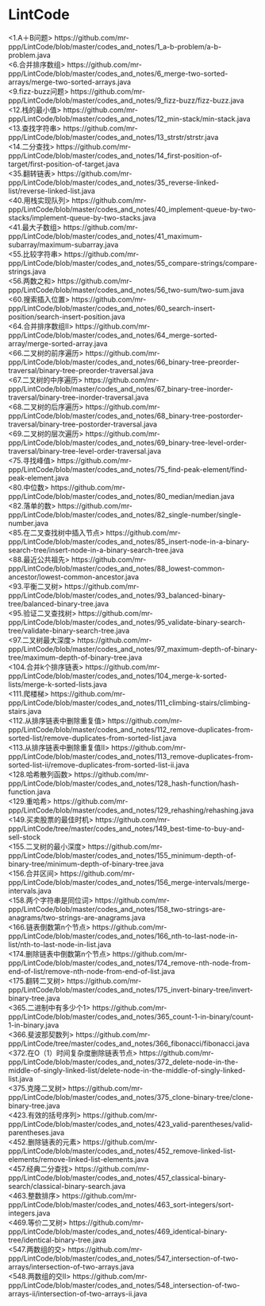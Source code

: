 # LintCode
<problems that I have solved in LintCode>
<1.A＋B问题>
https://github.com/mr-ppp/LintCode/blob/master/codes_and_notes/1_a-b-problem/a-b-problem.java
<br/>
<6.合并排序数组>
https://github.com/mr-ppp/LintCode/blob/master/codes_and_notes/6_merge-two-sorted-arrays/merge-two-sorted-arrays.java
<br/>
<9.fizz-buzz问题>
https://github.com/mr-ppp/LintCode/blob/master/codes_and_notes/9_fizz-buzz/fizz-buzz.java
<br/>
<12.栈的最小值>
https://github.com/mr-ppp/LintCode/blob/master/codes_and_notes/12_min-stack/min-stack.java
<br/>
<13.查找字符串>
https://github.com/mr-ppp/LintCode/blob/master/codes_and_notes/13_strstr/strstr.java
<br/>
<14.二分查找>
https://github.com/mr-ppp/LintCode/blob/master/codes_and_notes/14_first-position-of-target/first-position-of-target.java
<br/>
<35.翻转链表>
https://github.com/mr-ppp/LintCode/blob/master/codes_and_notes/35_reverse-linked-list/reverse-linked-list.java
<br/>
<40.用栈实现队列>
https://github.com/mr-ppp/LintCode/blob/master/codes_and_notes/40_implement-queue-by-two-stacks/implement-queue-by-two-stacks.java
<br/>
<41.最大子数组>
https://github.com/mr-ppp/LintCode/blob/master/codes_and_notes/41_maximum-subarray/maximum-subarray.java
<br/>
<55.比较字符串>
https://github.com/mr-ppp/LintCode/blob/master/codes_and_notes/55_compare-strings/compare-strings.java
<br/>
<56.两数之和>
https://github.com/mr-ppp/LintCode/blob/master/codes_and_notes/56_two-sum/two-sum.java
<br/>
<60.搜索插入位置>
https://github.com/mr-ppp/LintCode/blob/master/codes_and_notes/60_search-insert-position/search-insert-position.java
<br/>
<64.合并排序数组II>
https://github.com/mr-ppp/LintCode/blob/master/codes_and_notes/64_merge-sorted-array/merge-sorted-array.java
<br/>
<66.二叉树的前序遍历>
https://github.com/mr-ppp/LintCode/blob/master/codes_and_notes/66_binary-tree-preorder-traversal/binary-tree-preorder-traversal.java
<br/>
<67.二叉树的中序遍历>
https://github.com/mr-ppp/LintCode/blob/master/codes_and_notes/67_binary-tree-inorder-traversal/binary-tree-inorder-traversal.java
<br/>
<68.二叉树的后序遍历>
https://github.com/mr-ppp/LintCode/blob/master/codes_and_notes/68_binary-tree-postorder-traversal/binary-tree-postorder-traversal.java
<br/>
<69.二叉树的层次遍历>
https://github.com/mr-ppp/LintCode/blob/master/codes_and_notes/69_binary-tree-level-order-traversal/binary-tree-level-order-traversal.java
<br/>
<75.寻找峰值>
https://github.com/mr-ppp/LintCode/blob/master/codes_and_notes/75_find-peak-element/find-peak-element.java
<br/>
<80.中位数>
https://github.com/mr-ppp/LintCode/blob/master/codes_and_notes/80_median/median.java
<br/>
<82.落单的数>
https://github.com/mr-ppp/LintCode/blob/master/codes_and_notes/82_single-number/single-number.java
<br/>
<85.在二叉查找树中插入节点>
https://github.com/mr-ppp/LintCode/blob/master/codes_and_notes/85_insert-node-in-a-binary-search-tree/insert-node-in-a-binary-search-tree.java
<br/>
<88.最近公共祖先>
https://github.com/mr-ppp/LintCode/blob/master/codes_and_notes/88_lowest-common-ancestor/lowest-common-ancestor.java
<br/>
<93.平衡二叉树>
https://github.com/mr-ppp/LintCode/blob/master/codes_and_notes/93_balanced-binary-tree/balanced-binary-tree.java
<br/>
<95.验证二叉查找树>
https://github.com/mr-ppp/LintCode/blob/master/codes_and_notes/95_validate-binary-search-tree/validate-binary-search-tree.java
<br/>
<97.二叉树最大深度>
https://github.com/mr-ppp/LintCode/blob/master/codes_and_notes/97_maximum-depth-of-binary-tree/maximum-depth-of-binary-tree.java
<br/>
<104.合并k个排序链表>
https://github.com/mr-ppp/LintCode/blob/master/codes_and_notes/104_merge-k-sorted-lists/merge-k-sorted-lists.java
<br/>
<111.爬楼梯>
https://github.com/mr-ppp/LintCode/blob/master/codes_and_notes/111_climbing-stairs/climbing-stairs.java
<br/>
<112.从排序链表中删除重复值>
https://github.com/mr-ppp/LintCode/blob/master/codes_and_notes/112_remove-duplicates-from-sorted-list/remove-duplicates-from-sorted-list.java
<br/>
<113.从排序链表中删除重复值II>
https://github.com/mr-ppp/LintCode/blob/master/codes_and_notes/113_remove-duplicates-from-sorted-list-ii/remove-duplicates-from-sorted-list-ii.java
<br/>
<128.哈希散列函数>
https://github.com/mr-ppp/LintCode/blob/master/codes_and_notes/128_hash-function/hash-function.java
<br/>
<129.重哈希>
https://github.com/mr-ppp/LintCode/blob/master/codes_and_notes/129_rehashing/rehashing.java
<br/>
<149.买卖股票的最佳时机>
https://github.com/mr-ppp/LintCode/tree/master/codes_and_notes/149_best-time-to-buy-and-sell-stock
<br/>
<155.二叉树的最小深度>
https://github.com/mr-ppp/LintCode/blob/master/codes_and_notes/155_minimum-depth-of-binary-tree/minimum-depth-of-binary-tree.java
<br/>
<156.合并区间>
https://github.com/mr-ppp/LintCode/blob/master/codes_and_notes/156_merge-intervals/merge-intervals.java
<br/>
<158.两个字符串是同位词>
https://github.com/mr-ppp/LintCode/blob/master/codes_and_notes/158_two-strings-are-anagrams/two-strings-are-anagrams.java
<br/>
<166.链表倒数第n个节点>
https://github.com/mr-ppp/LintCode/blob/master/codes_and_notes/166_nth-to-last-node-in-list/nth-to-last-node-in-list.java
<br/>
<174.删除链表中倒数第n个节点>
https://github.com/mr-ppp/LintCode/blob/master/codes_and_notes/174_remove-nth-node-from-end-of-list/remove-nth-node-from-end-of-list.java
<br/>
<175.翻转二叉树>
https://github.com/mr-ppp/LintCode/blob/master/codes_and_notes/175_invert-binary-tree/invert-binary-tree.java
<br/>
<365.二进制中有多少个1>
https://github.com/mr-ppp/LintCode/blob/master/codes_and_notes/365_count-1-in-binary/count-1-in-binary.java
<br/>
<366.斐波那契数列>
https://github.com/mr-ppp/LintCode/tree/master/codes_and_notes/366_fibonacci/fibonacci.java
<br/>
<372.在O（1）时间复杂度删除链表节点>
https://github.com/mr-ppp/LintCode/blob/master/codes_and_notes/372_delete-node-in-the-middle-of-singly-linked-list/delete-node-in-the-middle-of-singly-linked-list.java
<br/>
<375.克隆二叉树>
https://github.com/mr-ppp/LintCode/blob/master/codes_and_notes/375_clone-binary-tree/clone-binary-tree.java
<br/>
<423.有效的括号序列>
https://github.com/mr-ppp/LintCode/blob/master/codes_and_notes/423_valid-parentheses/valid-parentheses.java
<br/>
<452.删除链表的元素>
https://github.com/mr-ppp/LintCode/blob/master/codes_and_notes/452_remove-linked-list-elements/remove-linked-list-elements.java
<br/>
<457.经典二分查找>
https://github.com/mr-ppp/LintCode/blob/master/codes_and_notes/457_classical-binary-search/classical-binary-search.java
<br/>
<463.整数排序>
https://github.com/mr-ppp/LintCode/blob/master/codes_and_notes/463_sort-integers/sort-integers.java
<br/>
<469.等价二叉树>
https://github.com/mr-ppp/LintCode/blob/master/codes_and_notes/469_identical-binary-tree/identical-binary-tree.java
<br/>
<547.两数组的交>
https://github.com/mr-ppp/LintCode/blob/master/codes_and_notes/547_intersection-of-two-arrays/intersection-of-two-arrays.java
<br/>
<548.两数组的交II>
https://github.com/mr-ppp/LintCode/blob/master/codes_and_notes/548_intersection-of-two-arrays-ii/intersection-of-two-arrays-ii.java
<br/>












